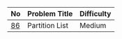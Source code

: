 No | Problem Title | Difficulty 
------------ | ------------ | -------------  
[86](https://leetcode.com/problems/partition-list/) | Partition List | Medium
